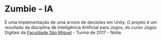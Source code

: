 # Zumbie - IA

É uma implementação de uma arvore de decisões em Unity. O projeto é um resultado da disciplina de Inteligência Artificial para Jogos, do curso Jogos Digitais da  [Faculdade São Miguel](http://www.faculdadesaomiguel.com.br/)  - Turma de 2017 - Noite.
